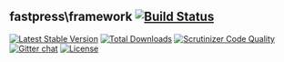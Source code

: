 ## fastpress\framework  [![Build Status](https://travis-ci.org/fastpress/framework.svg?branch=master)](https://travis-ci.org/fastpress/framework)

[![Latest Stable Version](https://poser.pugx.org/fastpress/framework/v/stable)](https://packagist.org/packages/fastpress/framework) [![Total Downloads](https://poser.pugx.org/fastpress/framework/downloads)](https://packagist.org/packages/fastpress/framework) [![Scrutinizer Code Quality](https://scrutinizer-ci.com/g/fastpress/framework/badges/quality-score.png?b=master)](https://scrutinizer-ci.com/g/fastpress/framework/?branch=master) [![Gitter chat](https://img.shields.io/badge/gitter-join--chat-blue.svg)](https://gitter.im/fastpress/fastpress) [![License](https://poser.pugx.org/fastpress/framework/license)](https://packagist.org/packages/fastpress/framework)